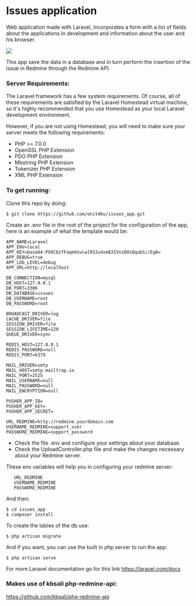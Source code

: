 # Issues application
Web application made with Laravel, incorporates a form with a list of fields about the applications in development and information about the user and his browser.

![](https://lh6.googleusercontent.com/_arA2lPLJGIKrq333zKlteEK-vYTFb7Nar-7aStt51lLHlxs9r9L9SskitW4_XQDHizV0ACvZTbFe_mPo4gY=w1680-h927-rw)


This app save the data in a database and in turn perform the insertion of the issue in Redmine through the Redmine API.

### Server Requirements:
The Laravel framework has a few system requirements. Of course, all of these requirements are satisfied by the Laravel Homestead virtual machine, so it's highly recommended that you use Homestead as your local Laravel development environment.

However, if you are not using Homestead, you will need to make sure your server meets the following requirements:

* PHP >= 7.0.0
* OpenSSL PHP Extension
* PDO PHP Extension
* Mbstring PHP Extension
* Tokenizer PHP Extension
* XML PHP Extension

### To get running:
Clone this repo by doing:

    $ git clone https://github.com/onit4ku/issues_app.git
    
Create an .env file in the root of the project for the configuration of the app, here is an example of what the template would be:   

    APP_NAME=Laravel
    APP_ENV=local
    APP_KEY=base64:PX6CDzfFaqmXovLwlRS2u4xm83IVnzEHiQqubS//Eg8=
    APP_DEBUG=true
    APP_LOG_LEVEL=debug
    APP_URL=http://localhost
    
    DB_CONNECTION=mysql
    DB_HOST=127.0.0.1
    DB_PORT=3306
    DB_DATABASE=issues
    DB_USERNAME=root
    DB_PASSWORD=root
    
    BROADCAST_DRIVER=log
    CACHE_DRIVER=file
    SESSION_DRIVER=file
    SESSION_LIFETIME=120
    QUEUE_DRIVER=sync
    
    REDIS_HOST=127.0.0.1
    REDIS_PASSWORD=null
    REDIS_PORT=6379
    
    MAIL_DRIVER=smtp
    MAIL_HOST=smtp.mailtrap.io
    MAIL_PORT=2525
    MAIL_USERNAME=null
    MAIL_PASSWORD=null
    MAIL_ENCRYPTION=null
    
    PUSHER_APP_ID=
    PUSHER_APP_KEY=
    PUSHER_APP_SECRET=
    
    URL_REDMINE=http://redmine.yourdomain.com
    USERNAME_REDMINE=support_user
    PASSWORD_REDMINE=support_password


* Check the file .env and configure your settings about your database.
* Check the UploadController.php file and make the changes necessary about your Redmine server.

These env variables will help you in configuring your redmine server:

       URL_REDMINE
       USERNAME_REDMINE
       PASSWORD_REDMINE



And then:     
    
    $ cd issues_app
    $ composer install
    
To create the tables of the db use:
    
    $ php artisan migrate
    
And if you want, you can use the built in php server to run the app:
    
    $ php artisan serve


For more Laravel documentation go for this link
https://laravel.com/docs

### Makes use of kbsali php-redmine-api:
https://github.com/kbsali/php-redmine-api